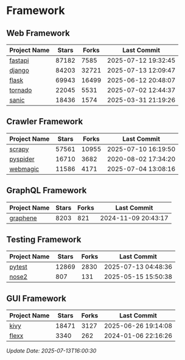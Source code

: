 # Framework

## Web Framework
| Project Name | Stars | Forks | Last Commit |
| ------------ | ----- | ----- | ----------- |
| [fastapi](https://github.com/fastapi/fastapi) | 87182 | 7585 | 2025-07-12 19:32:45 |
| [django](https://github.com/django/django) | 84203 | 32721 | 2025-07-13 12:09:47 |
| [flask](https://github.com/pallets/flask) | 69943 | 16499 | 2025-06-12 20:48:07 |
| [tornado](https://github.com/tornadoweb/tornado) | 22045 | 5531 | 2025-07-02 12:44:37 |
| [sanic](https://github.com/sanic-org/sanic) | 18436 | 1574 | 2025-03-31 21:19:26 |

## Crawler Framework
| Project Name | Stars | Forks | Last Commit |
| ------------ | ----- | ----- | ----------- |
| [scrapy](https://github.com/scrapy/scrapy) | 57561 | 10955 | 2025-07-10 16:19:50 |
| [pyspider](https://github.com/binux/pyspider) | 16710 | 3682 | 2020-08-02 17:34:20 |
| [webmagic](https://github.com/code4craft/webmagic) | 11586 | 4171 | 2025-07-04 13:08:16 |

## GraphQL Framework
| Project Name | Stars | Forks | Last Commit |
| ------------ | ----- | ----- | ----------- |
| [graphene](https://github.com/graphql-python/graphene) | 8203 | 821 | 2024-11-09 20:43:17 |

## Testing Framework
| Project Name | Stars | Forks | Last Commit |
| ------------ | ----- | ----- | ----------- |
| [pytest](https://github.com/pytest-dev/pytest) | 12869 | 2830 | 2025-07-13 04:48:36 |
| [nose2](https://github.com/nose-devs/nose2) | 807 | 131 | 2025-05-15 15:50:38 |

## GUI Framework
| Project Name | Stars | Forks | Last Commit |
| ------------ | ----- | ----- | ----------- |
| [kivy](https://github.com/kivy/kivy) | 18471 | 3127 | 2025-06-26 19:14:08 |
| [flexx](https://github.com/flexxui/flexx) | 3340 | 262 | 2024-01-06 22:16:26 |

*Update Date: 2025-07-13T16:00:30*